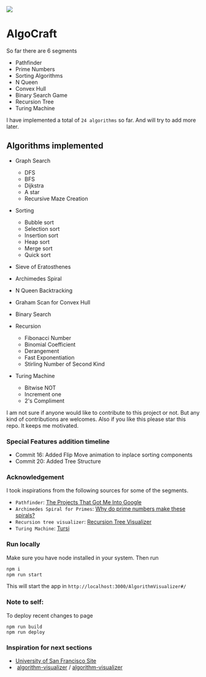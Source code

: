 ![](https://raw.githubusercontent.com/TamimEhsan/AlgorithmVisualizer/master/Assets/homepage.JPG)

# AlgoCraft

<!-- A better visualization of different algorithms made with React.

Visit : https://tamimehsan.github.io/AlgorithmVisualizer/

![Visitor Count](https://visitor-badge.laobi.icu/badge?page_id=TamimEhsan.AlgorithmVisualizer)

This is made to be the second version of my previous pathfinding project made with C++ igraphics. But then added some more visualizations too. -->

So far there are 6 segments

- Pathfinder
- Prime Numbers
- Sorting Algorithms
- N Queen
- Convex Hull
- Binary Search Game
- Recursion Tree
- Turing Machine

I have implemented a total of `24 algorithms` so far. And will try to add more later.

## Algorithms implemented

- Graph Search
  - DFS
  - BFS
  - Dijkstra
  - A star
  - Recursive Maze Creation
- Sorting
  - Bubble sort
  - Selection sort
  - Insertion sort
  - Heap sort
  - Merge sort
  - Quick sort
- Sieve of Eratosthenes
- Archimedes Spiral
- N Queen Backtracking
- Graham Scan for Convex Hull
- Binary Search
- Recursion

  - Fibonacci Number
  - Binomial Coefficient
  - Derangement
  - Fast Exponentiation
  - Stirling Number of Second Kind

- Turing Machine
  - Bitwise NOT
  - Increment one
  - 2's Compliment

I am not sure if anyone would like to contribute to this project or not. But any kind of contributions are welcomes. Also if you like this please star this repo. It keeps me motivated.

### Special Features addition timeline

- Commit 16: Added Flip Move animation to inplace sorting components
- Commit 20: Added Tree Structure

### Acknowledgement

I took inspirations from the following sources for some of the segments.

- `Pathfinder`: [The Projects That Got Me Into Google](https://youtu.be/n4t_-NjY_Sg)
- `Archimedes Spiral for Primes`: [Why do prime numbers make these spirals? ](https://youtu.be/EK32jo7i5LQ)
- `Recursion tree visualizer`: [Recursion Tree Visualizer](https://github.com/brpapa/recursion-tree-visualizer)
- `Turing Machine`: [Tursi](https://github.com/schaetzc/tursi)

### Run locally

Make sure you have node installed in your system. Then run

```bash
npm i
npm run start
```

This will start the app in `http://localhost:3000/AlgorithmVisualizer#/`

### Note to self:

To deploy recent changes to page

```
npm run build
npm run deploy
```

### Inspiration for next sections

- [University of San Francisco Site](https://www.cs.usfca.edu/~galles/visualization/Algorithms.html)
- ​ [algorithm-visualizer](https://github.com/algorithm-visualizer) / [algorithm-visualizer](https://github.com/algorithm-visualizer/algorithm-visualizer)
